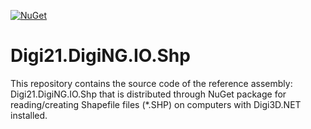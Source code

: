 [![NuGet](https://img.shields.io/nuget/v/Digi21.DigiNG.IO.Shp?style=flat)](https://www.nuget.org/packages/Digi21.DigiNG.IO.Shp/)

# Digi21.DigiNG.IO.Shp

This repository contains the source code of the reference assembly: Digi21.DigiNG.IO.Shp that is distributed through NuGet package for reading/creating Shapefile files (*.SHP) on computers with Digi3D.NET installed.